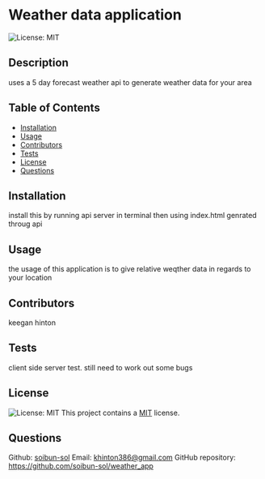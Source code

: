  # Weather data application

  ![License: MIT](https://img.shields.io/badge/License-MIT-yellow.svg)

  ## Description
  uses a 5 day forecast weather api to generate weather data for your area

  ## Table of Contents
  - [Installation](#installation)
  - [Usage](#usage)
  - [Contributors](#contributors)
  - [Tests](#tests)
  - [License](#license)
  - [Questions](#questions)

  ## Installation
  install this by running api server in terminal then using index.html genrated throug api

  ## Usage
  the usage of this application is to give relative weqther data in regards to your location

  ## Contributors
  keegan hinton

  ## Tests
  client side server test. still need to work out some bugs

  ## License
   ![License: MIT](https://img.shields.io/badge/License-MIT-yellow.svg)
     This project contains a [MIT](https://opensource.org/licenses/MIT) license.

  ## Questions
  Github: [soibun-sol](https://github.com/soibun-sol)
  Email: khinton386@gmail.com
  GitHub repository: https://github.com/soibun-sol/weather_app